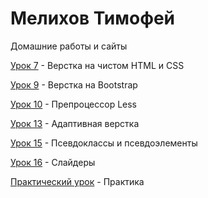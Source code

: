 

# Мелихов Тимофей
Домашние работы и сайты

[Урок 7](https://timofeymelikhov.github.io/Lesson_7/) - Верстка на чистом HTML и CSS

[Урок 9](https://timofeymelikhov.github.io/Lesson_9/) - Верстка на Bootstrap

[Урок 10](https://timofeymelikhov.github.io/Lesson_10/) - Препроцессор Less

[Урок 13](https://timofeymelikhov.github.io/Lesson_13/) - Адаптивная верстка

[Урок 15](https://timofeymelikhov.github.io/Lesson_15/) - Псевдоклассы и псевдоэлементы

[Урок 16](https://timofeymelikhov.github.io/Lesson_16/) - Слайдеры

[Практический урок](https://timofeymelikhov.github.io/Practice_1/) - Практика
